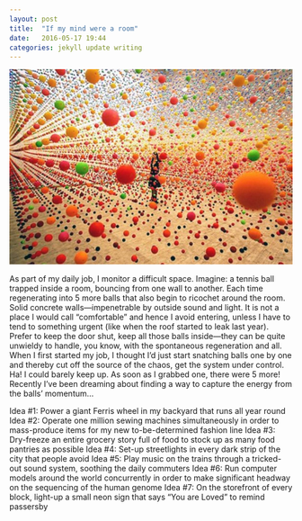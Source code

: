 ```yaml
---
layout: post
title:  "If my mind were a room"
date:   2016-05-17 19:44
categories: jekyll update writing
---
```

![Bouncing](/assets/bouncy.jpg)

As part of my daily job, I monitor a difficult space. Imagine: a tennis ball trapped inside a room, bouncing from one wall to another. Each time regenerating into 5 more balls that also begin to ricochet around the room. Solid concrete walls—impenetrable by outside sound and light. It is not a place I would call “comfortable” and hence I avoid entering, unless I have to tend to something urgent (like when the roof started to leak last year). Prefer to keep the door shut, keep all those balls inside—they can be quite unwieldy to handle, you know, with the spontaneous regeneration and all. When I first started my job, I thought I’d just start snatching balls one by one and thereby cut off the source of the chaos, get the system under control.  Ha! I could barely keep up. As soon as I grabbed one, there were 5 more! Recently I’ve been dreaming about finding a way to capture the energy from the balls’ momentum…

Idea #1: Power a giant Ferris wheel in my backyard that runs all year round
Idea #2: Operate one million sewing machines simultaneously in order to mass-produce items for my new to-be-determined fashion line
Idea #3: Dry-freeze an entire grocery story full of food to stock up as many food pantries as possible
Idea #4: Set-up streetlights in every dark strip of the city that people avoid
Idea #5: Play music on the trains through a tricked-out sound system, soothing the daily commuters
Idea #6: Run computer models around the world concurrently in order to make significant headway on the sequencing of the human genome
Idea #7: On the storefront of every block, light-up a small neon sign that says “You are Loved” to remind passersby
  
